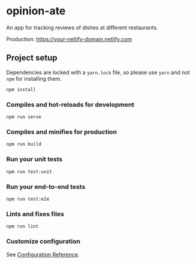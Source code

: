 # opinion-ate
An app for tracking reviews of dishes at different restaurants.

Production: <https://your-netlify-domain.netlify.com>

## Project setup
Dependencies are locked with a `yarn.lock` file, so please use `yarn` and not
`npm` for installing them.

```
npm install
```

### Compiles and hot-reloads for development
```
npm run serve
```

### Compiles and minifies for production
```
npm run build
```

### Run your unit tests
```
npm run test:unit
```

### Run your end-to-end tests
```
npm run test:e2e
```

### Lints and fixes files
```
npm run lint
```

### Customize configuration
See [Configuration Reference](https://cli.vuejs.org/config/).
